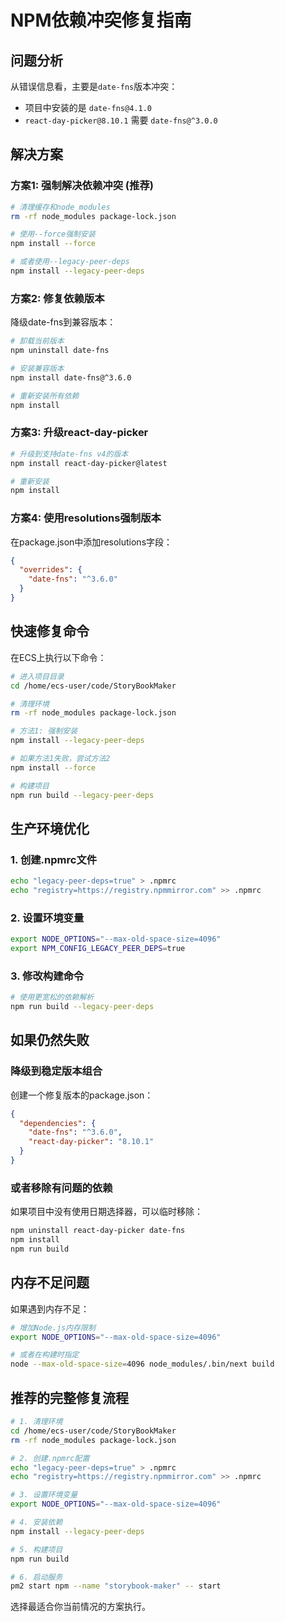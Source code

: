 # NPM依赖冲突修复指南

## 问题分析
从错误信息看，主要是`date-fns`版本冲突：
- 项目中安装的是 `date-fns@4.1.0`
- `react-day-picker@8.10.1` 需要 `date-fns@^3.0.0`

## 解决方案

### 方案1: 强制解决依赖冲突 (推荐)

```bash
# 清理缓存和node_modules
rm -rf node_modules package-lock.json

# 使用--force强制安装
npm install --force

# 或者使用--legacy-peer-deps
npm install --legacy-peer-deps
```

### 方案2: 修复依赖版本

降级date-fns到兼容版本：

```bash
# 卸载当前版本
npm uninstall date-fns

# 安装兼容版本
npm install date-fns@^3.6.0

# 重新安装所有依赖
npm install
```

### 方案3: 升级react-day-picker

```bash
# 升级到支持date-fns v4的版本
npm install react-day-picker@latest

# 重新安装
npm install
```

### 方案4: 使用resolutions强制版本

在package.json中添加resolutions字段：

```json
{
  "overrides": {
    "date-fns": "^3.6.0"
  }
}
```

## 快速修复命令

在ECS上执行以下命令：

```bash
# 进入项目目录
cd /home/ecs-user/code/StoryBookMaker

# 清理环境
rm -rf node_modules package-lock.json

# 方法1: 强制安装
npm install --legacy-peer-deps

# 如果方法1失败，尝试方法2
npm install --force

# 构建项目
npm run build --legacy-peer-deps
```

## 生产环境优化

### 1. 创建.npmrc文件
```bash
echo "legacy-peer-deps=true" > .npmrc
echo "registry=https://registry.npmmirror.com" >> .npmrc
```

### 2. 设置环境变量
```bash
export NODE_OPTIONS="--max-old-space-size=4096"
export NPM_CONFIG_LEGACY_PEER_DEPS=true
```

### 3. 修改构建命令
```bash
# 使用更宽松的依赖解析
npm run build --legacy-peer-deps
```

## 如果仍然失败

### 降级到稳定版本组合

创建一个修复版本的package.json：

```json
{
  "dependencies": {
    "date-fns": "^3.6.0",
    "react-day-picker": "8.10.1"
  }
}
```

### 或者移除有问题的依赖

如果项目中没有使用日期选择器，可以临时移除：

```bash
npm uninstall react-day-picker date-fns
npm install
npm run build
```

## 内存不足问题

如果遇到内存不足：

```bash
# 增加Node.js内存限制
export NODE_OPTIONS="--max-old-space-size=4096"

# 或者在构建时指定
node --max-old-space-size=4096 node_modules/.bin/next build
```

## 推荐的完整修复流程

```bash
# 1. 清理环境
cd /home/ecs-user/code/StoryBookMaker
rm -rf node_modules package-lock.json

# 2. 创建.npmrc配置
echo "legacy-peer-deps=true" > .npmrc
echo "registry=https://registry.npmmirror.com" >> .npmrc

# 3. 设置环境变量
export NODE_OPTIONS="--max-old-space-size=4096"

# 4. 安装依赖
npm install --legacy-peer-deps

# 5. 构建项目
npm run build

# 6. 启动服务
pm2 start npm --name "storybook-maker" -- start
```

选择最适合你当前情况的方案执行。
